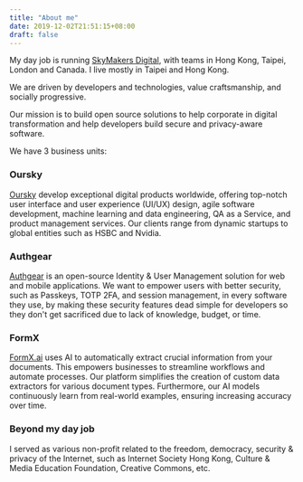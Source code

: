 ```yaml
---
title: "About me"
date: 2019-12-02T21:51:15+08:00
draft: false
---
```


My day job is running [SkyMakers Digital](https://www.skymakers.digital/), with teams in Hong Kong,
Taipei, London and Canada. I live mostly in Taipei and Hong Kong.

We are driven by developers and technologies, value craftsmanship, and socially progressive.

Our mission is to build open source solutions to help corporate in digital transformation and help developers build secure and privacy-aware software.

We have 3 business units:

### Oursky

[Oursky](https://www.oursky.com) develop exceptional digital products worldwide, offering top-notch user interface and user experience (UI/UX) design, agile software development, machine learning and data engineering, QA as a Service, and product management services. Our clients range from dynamic startups to global entities such as HSBC and Nvidia.

### Authgear

[Authgear](https://authgear.com) is an open-source Identity & User Management solution for web and mobile applications. We want to empower users with better security, such as Passkeys, TOTP 2FA, and session management, in every software they use, by making these security features dead simple for developers so they don't get sacrificed due to lack of knowledge, budget, or time.

### FormX
[FormX.ai](https://formx.ai) uses AI to automatically extract crucial information from your documents. This empowers businesses to streamline workflows and automate processes. Our platform simplifies the creation of custom data extractors for various document types. Furthermore, our AI models continuously learn from real-world examples, ensuring increasing accuracy over time. 

### Beyond my day job

I served as various non-profit related to the freedom, democracy, security & privacy of the
Internet, such as Internet Society Hong Kong, Culture & Media Education Foundation, Creative
Commons, etc.
